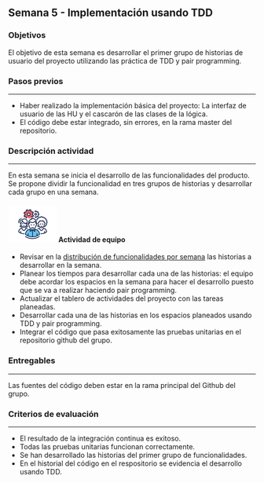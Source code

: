 ## Semana 5  - Implementación usando TDD

### Objetivos

El objetivo de esta semana es desarrollar el primer grupo de historias de usuario del proyecto utilizando las práctica de TDD y pair programming. 

### Pasos previos
---

* Haber realizado la implementación básica del proyecto: La interfaz de usuario de las HU y el cascarón de las clases de la lógica. 
* El código debe estar integrado, sin errores, en la rama master del repositorio. 


### Descripción actividad
---
En esta semana se inicia el desarrollo de las funcionalidades del producto. Se propone dividir la funcionalidad en tres grupos de historias y desarrollar cada grupo en una semana. 

#### ![](./../../assets/images/grupo.png) Actividad de equipo
* Revisar en la [distribución de funcionalidades por semana](./MT1PEA-PlanDesarrolloHistorias202020.md) las historias a desarrollar en la semana.
* Planear los tiempos para desarrollar cada una de las historias: el equipo debe acordar los espacios en la semana para hacer el desarrollo puesto que se va a realizar haciendo pair programming. 
* Actualizar el tablero de actividades del proyecto con las tareas planeadas.
* Desarrollar cada una de las historias en los espacios planeados usando TDD y pair programming. 
* Integrar el código que pasa exitosamente las pruebas unitarias en el repositorio github del grupo.


### Entregables
---
Las fuentes del código deben estar en la rama principal del Github del grupo. 

### Criterios de evaluación
---
* El resultado de la integración continua es exitoso.
* Todas las pruebas unitarias funcionan correctamente. 
* Se han desarrollado las historias del primer grupo de funcionalidades.
* En el historial del código en el respositorio se evidencia el desarrollo usando TDD.
